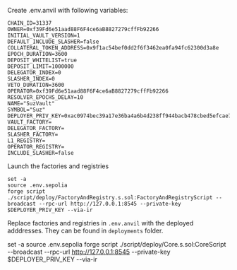 Create .env.anvil with following variables:

```
CHAIN_ID=31337
OWNER=0xf39Fd6e51aad88F6F4ce6aB8827279cffFb92266
INITIAL_VAULT_VERSION=1
DEFAULT_INCLUDE_SLASHER=false
COLLATERAL_TOKEN_ADDRESS=0x9f1ac54bef0dd2f6f3462ea0fa94fc62300d3a8e
EPOCH_DURATION=3600
DEPOSIT_WHITELIST=true
DEPOSIT_LIMIT=1000000
DELEGATOR_INDEX=0
SLASHER_INDEX=0
VETO_DURATION=3600
OPERATOR=0xf39Fd6e51aad88F6F4ce6aB8827279cffFb92266
RESOLVER_EPOCHS_DELAY=10
NAME="SuzVault"
SYMBOL="Suz"
DEPLOYER_PRIV_KEY=0xac0974bec39a17e36ba4a6b4d238ff944bacb478cbed5efcae784d7bf4f2ff80
VAULT_FACTORY=
DELEGATOR_FACTORY=
SLASHER_FACTORY=
L1_REGISTRY=
OPERATOR_REGISTRY=
INCLUDE_SLASHER=false
```

Launch the factories and registries

```
set -a
source .env.sepolia
forge script ./script/deploy/FactoryAndRegistry.s.sol:FactoryAndRegistryScript --broadcast --rpc-url http://127.0.0.1:8545 --private-key $DEPLOYER_PRIV_KEY --via-ir
```

Replace factories and registries in `.env.anvil` with the deployed adddresses. They can be found in `deployments` folder. 



set -a
source .env.sepolia
forge script ./script/deploy/Core.s.sol:CoreScript --broadcast --rpc-url http://127.0.0.1:8545 --private-key $DEPLOYER_PRIV_KEY --via-ir
